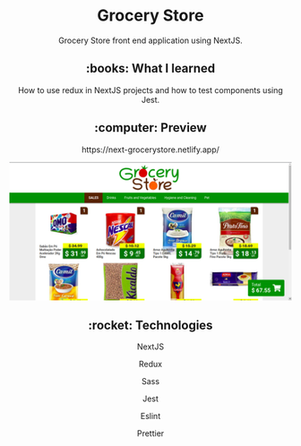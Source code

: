 <h1 align="center">
  Grocery Store
</h1>
<p align="center"> Grocery Store front end application using NextJS. </p>

<h2 align="center"> :books: What I learned </h2 align="center">
<p align="center">
  How to use redux in NextJS projects and how to test components using Jest.
</p>

<h2 align="center"> :computer: Preview </h2 align="center">
<p align="center"> https://next-grocerystore.netlify.app/ </p>

![Preview](preview/preview1.png)

<h2 align="center"> :rocket: Technologies </h2>

<p align="center">NextJS</p>
<p align="center">Redux</p>
<p align="center">Sass</p>
<p align="center">Jest</p>
<p align="center">Eslint</p>
<p align="center">Prettier</p>
